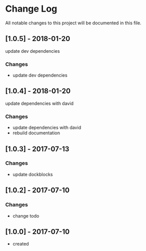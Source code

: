 # Change Log
All notable changes to this project will be documented in this file.


## [1.0.5] - 2018-01-20
update dev dependencies
### Changes
- update dev dependencies

## [1.0.4] - 2018-01-20
update dependencies with david
### Changes
- update dependencies with david
- rebuild documentation

## [1.0.3] - 2017-07-13
### Changes
- update dockblocks

## [1.0.2] - 2017-07-10
### Changes
- change todo

## [1.0.0] - 2017-07-10
- created
